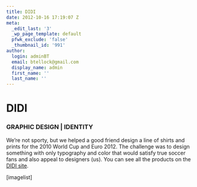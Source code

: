 ```yaml
---
title: DIDI
date: 2012-10-16 17:19:07 Z
meta:
  _edit_last: '3'
  _wp_page_template: default
  pfwk_exclude: 'false'
  _thumbnail_id: '991'
author:
  login: adminBT
  email: btellock@gmail.com
  display_name: admin
  first_name: ''
  last_name: ''
---
```


<h1>DIDI</h1>
<h3>GRAPHIC DESIGN | IDENTITY</h3>
We’re not sporty, but we helped a good friend design a line of shirts and prints for the 2010 World Cup and Euro 2012. The challenge was to design something with only typography and color that would satisfy true soccer fans and also appeal to designers (us). You can see all the products on the <a href="http://didi.bigcartel.com/" target="_blank">DIDI site</a>.


[imagelist]
